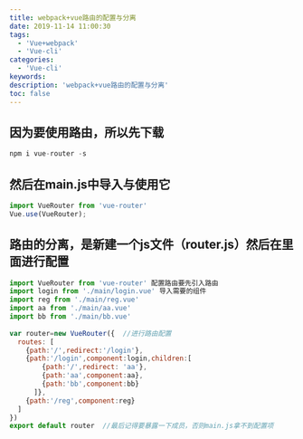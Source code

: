 ```yaml
---
title: webpack+vue路由的配置与分离
date: 2019-11-14 11:00:30
tags:
  - 'Vue+webpack'
  - 'Vue-cli'
categories:
  - 'Vue-cli'
keywords:
description: 'webpack+vue路由的配置与分离'
toc: false
---
```


## 因为要使用路由，所以先下载
``` js
npm i vue-router -s
```

## 然后在main.js中导入与使用它

``` js
import VueRouter from 'vue-router'
Vue.use(VueRouter);
```

## 路由的分离，是新建一个js文件（router.js）然后在里面进行配置

``` js
import VueRouter from 'vue-router' 配置路由要先引入路由
import login from './main/login.vue' 导入需要的组件
import reg from './main/reg.vue'
import aa from './main/aa.vue'
import bb from './main/bb.vue'
 
var router=new VueRouter({  //进行路由配置
  routes: [
    {path:'/',redirect:'/login'},
    {path:'/login',component:login,children:[
        {path:'/',redirect: 'aa'},
        {path:'aa',component:aa},
        {path:'bb',component:bb}
      ]},
    {path:'/reg',component:reg}
  ]
})
export default router  //最后记得要暴露一下成员，否则main.js拿不到配置项
```

